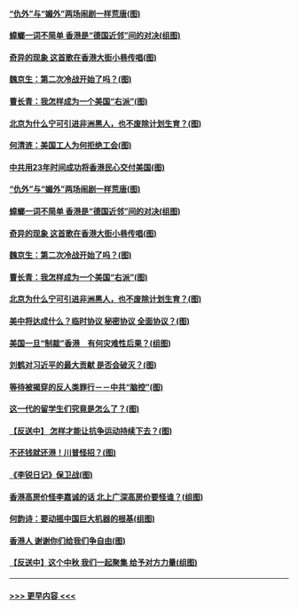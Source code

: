 #### [“仇外”与“媚外”两场闹剧一样荒唐(图)](../pages/p4/907689.md?t=09181000) 
#### [蟑螂一词不简单 香港是“德国近邻”间的对决(组图)](../pages/p4/907618.md?t=09181000) 
#### [奇异的现象 这首歌在香港大街小巷传唱(图)](../pages/p4/907583.md?t=09181000) 
#### [魏京生：第二次冷战开始了吗？(图)](../pages/p4/907581.md?t=09181000) 
#### [曹长青：我怎样成为一个美国“右派”(图)](../pages/p4/907580.md?t=09181000) 
#### [北京为什么宁可引进非洲黑人，也不废除计划生育？(图)](../pages/p4/907577.md?t=09181000) 
#### [何清涟：美国工人为何拒绝工会(图)](../pages/p4/907701.md?t=09181000) 
#### [中共用23年时间成功将香港民心交付美国(图)](../pages/p4/907698.md?t=09181000) 
#### [“仇外”与“媚外”两场闹剧一样荒唐(图)](../pages/p4/907689.md?t=09181000) 
#### [蟑螂一词不简单 香港是“德国近邻”间的对决(组图)](../pages/p4/907618.md?t=09181000) 
#### [奇异的现象 这首歌在香港大街小巷传唱(图)](../pages/p4/907583.md?t=09181000) 
#### [魏京生：第二次冷战开始了吗？(图)](../pages/p4/907581.md?t=09181000) 
#### [曹长青：我怎样成为一个美国“右派”(图)](../pages/p4/907580.md?t=09181000) 
#### [北京为什么宁可引进非洲黑人，也不废除计划生育？(图)](../pages/p4/907577.md?t=09181000) 
#### [美中将达成什么？临时协议 秘密协议 全面协议？(图)](../pages/p4/907576.md?t=09181000) 
#### [美国一旦“制裁”香港　有何灾难性后果？(组图)](../pages/p4/907575.md?t=09181000) 
#### [刘鹤对习近平的最大贡献 是否会破灭？(图)](../pages/p4/907509.md?t=09181000) 
#### [等待被揭穿的反人类罪行－－中共“脑控”(图)](../pages/p4/907167.md?t=09181000) 
#### [这一代的留学生们究竟是怎么了？(图)](../pages/p4/907473.md?t=09181000) 
#### [【反送中】 怎样才能让抗争运动持续下去？(图)](../pages/p4/907466.md?t=09181000) 
#### [不还钱就还港！川普怪招？(图)](../pages/p4/907474.md?t=09181000) 
#### [《李锐日记》保卫战(图)](../pages/p4/907465.md?t=09181000) 
#### [香港高房价怪李嘉诚的话 北上广深高房价要怪谁？(组图)](../pages/p4/907471.md?t=09181000) 
#### [何韵诗：要动摇中国巨大机器的根基(组图)](../pages/p4/907469.md?t=09181000) 
#### [香港人 谢谢你们给我们争自由(图)](../pages/p4/907402.md?t=09181000) 
#### [【反送中】这个中秋 我们一起聚集 给予对方力量(组图)](../pages/p4/907401.md?t=09181000) 

----
#### [ >>> 更早内容 <<< ](../indexes/p4-earlier.md)
